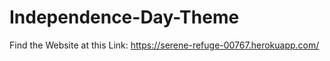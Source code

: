 # Independence-Day-Theme
Find the Website at this Link: https://serene-refuge-00767.herokuapp.com/

